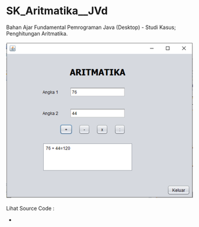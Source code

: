 # SK_Aritmatika__JVd
Bahan Ajar Fundamental Pemrograman Java (Desktop) - Studi Kasus; Penghitungan Aritmatika.<br><br>
<img src="https://github.com/RizkyKhapidsyah/SK_Aritmatika__JVd/blob/master/result/001.PNG"><br><br>
Lihat Source Code :<br>
- <a href="https://github.com/RizkyKhapidsyah/SK_Aritmatika__JVd/blob/master/src/aritmatika/form.java"></a>
